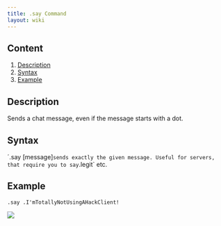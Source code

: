 ```yaml
---
title: .say Command
layout: wiki
---
```

## Content
  1. [Description](#description)
  2. [Syntax](#syntax)
  3. [Example](#example)

## Description
Sends a chat message, even if the message starts with a dot.

## Syntax
´.say [message]` sends exactly the given message. Useful for servers, that require you to say `.legit` etc.

## Example
`.say .I'mTotallyNotUsingAHackClient!`

![](http://puu.sh/hKroK/6626386e85.png)
